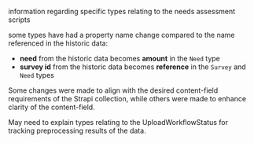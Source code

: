 information regarding specific types relating to the needs assessment scripts

some types have had a property name change compared to the name referenced in the historic data:

- **need** from the historic data becomes **amount** in the `Need` type
- **survey id** from the historic data becomes **reference** in the `Survey` and `Need` types

Some changes were made to align with the desired content-field requirements of the Strapi collection, while others were made to enhance clarity of the content-field.

May need to explain types relating to the UploadWorkflowStatus for tracking preprocessing results of the data.